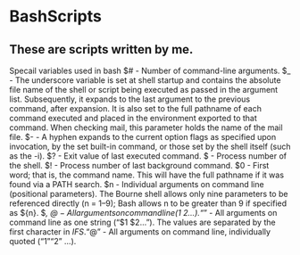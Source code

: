 # BashScripts
These are scripts written by me.
-------

Specail variables used in bash
$#	- Number of command-line arguments.
$_	- The underscore variable is set at shell startup and contains the absolute file name of the shell or script being executed as passed in the argument list. Subsequently, it         expands to the last argument to the previous command, after expansion. It is also set to the full pathname of each command executed and placed in the environment exported to       that command. When checking mail, this parameter holds the name of the mail file.
$-	- A hyphen expands to the current option flags as specified upon invocation, by the set built-in command, or those set by the shell itself (such as the -i).
$?	- Exit value of last executed command.
$	  - Process number of the shell.
$!	- Process number of last background command.
$0	- First word; that is, the command name. This will have the full pathname if it was found via a PATH search.
$n	- Individual arguments on command line (positional parameters). The Bourne shell allows only nine parameters to be referenced directly (n = 1–9); Bash allows n to be greater         than 9 if specified as ${n}.
$*, $@	- All arguments on command line ($1 $2 …).
“$*”	- All arguments on command line as one string (“$1 $2…”). The values are separated by the first character in $IFS.
“$@”	- All arguments on command line, individually quoted (“$1” “$2” …).
